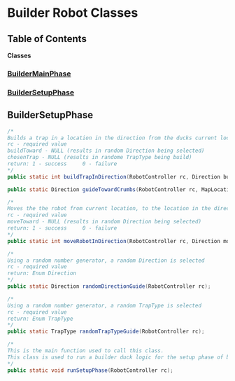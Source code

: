 # Builder Robot Classes
## Table of Contents
__Classes__
### [BuilderMainPhase](#BuilderMainPhase)
### [BuilderSetupPhase](#BuilderSetupPhase)

## BuilderSetupPhase <a id="BuilderSetupPhase">
```java
/* 
Builds a trap in a location in the direction from the ducks current location
rc - required value
buildToward - NULL (results in random Direction being selected)
chosenTrap - NULL (results in randome TrapType being build)
return: 1 - success     0 - failure
*/
public static int buildTrapInDirection(RobotController rc, Direction buildToward, TrapType chosenTrap);
```
```java
public static Direction guideTowardCrumbs(RobotController rc, MapLocation [] nearbyPositions, MapLocation myPosition);
```
```java
/*
Moves the the robot from current location, to the location in the direction chosen
rc - required value
moveToward - NULL (results in random Direction being selected)
return: 1 - success     0 - failure
*/
public static int moveRobotInDirection(RobotController rc, Direction moveToward);
```
```java
/*
Using a random number generator, a random Direction is selected
rc - required value
return: Enum Direction
*/
public static Direction randomDirectionGuide(RobotController rc);
```
```java
/*
Using a random number generator, a random TrapType is selected
rc - required value
return: Enum TrapType
*/
public static TrapType randomTrapTypeGuide(RobotController rc);
```
```java
/*
This is the main function used to call this class.
This class is used to run a builder duck logic for the setup phase of battle.
*/
public static void runSetupPhase(RobotController rc);
```